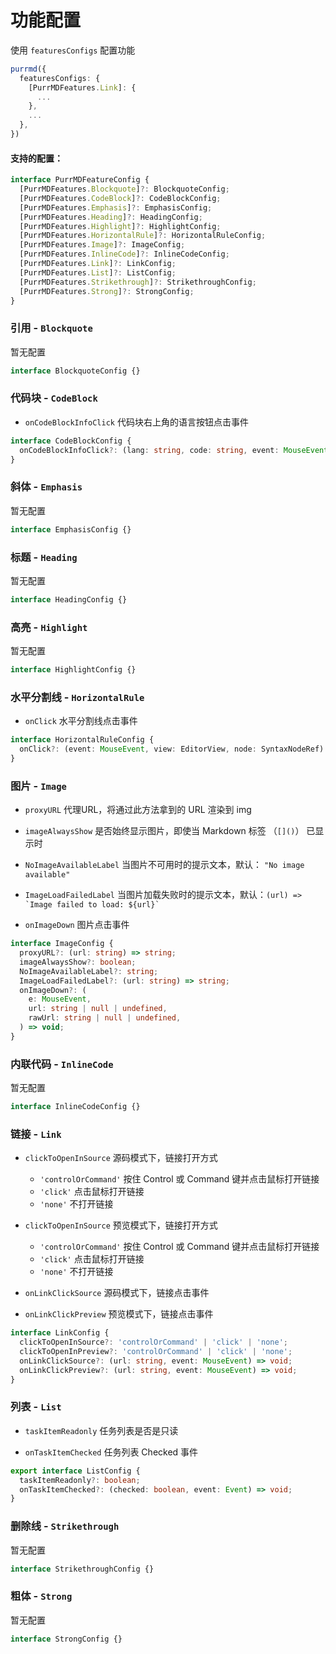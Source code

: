 # 功能配置

使用 `featuresConfigs` 配置功能

```ts
purrmd({
  featuresConfigs: {
    [PurrMDFeatures.Link]: {
      ...
    },
    ...
  },
})
```

#### 支持的配置：

```ts
interface PurrMDFeatureConfig {
  [PurrMDFeatures.Blockquote]?: BlockquoteConfig;
  [PurrMDFeatures.CodeBlock]?: CodeBlockConfig;
  [PurrMDFeatures.Emphasis]?: EmphasisConfig;
  [PurrMDFeatures.Heading]?: HeadingConfig;
  [PurrMDFeatures.Highlight]?: HighlightConfig;
  [PurrMDFeatures.HorizontalRule]?: HorizontalRuleConfig;
  [PurrMDFeatures.Image]?: ImageConfig;
  [PurrMDFeatures.InlineCode]?: InlineCodeConfig;
  [PurrMDFeatures.Link]?: LinkConfig;
  [PurrMDFeatures.List]?: ListConfig;
  [PurrMDFeatures.Strikethrough]?: StrikethroughConfig;
  [PurrMDFeatures.Strong]?: StrongConfig;
}
```

### 引用 - `Blockquote`

暂无配置

```ts
interface BlockquoteConfig {}
```

### 代码块 - `CodeBlock`

- `onCodeBlockInfoClick` 代码块右上角的语言按钮点击事件

```ts
interface CodeBlockConfig {
  onCodeBlockInfoClick?: (lang: string, code: string, event: MouseEvent) => void;
}
```

### 斜体 - `Emphasis`

暂无配置

```ts
interface EmphasisConfig {}
```

### 标题 - `Heading`

暂无配置

```ts
interface HeadingConfig {}
```

### 高亮 - `Highlight`

暂无配置

```ts
interface HighlightConfig {}
```

### 水平分割线 - `HorizontalRule`

- `onClick` 水平分割线点击事件

```ts
interface HorizontalRuleConfig {
  onClick?: (event: MouseEvent, view: EditorView, node: SyntaxNodeRef) => void;
}
```

### 图片 - `Image`

- `proxyURL` 代理URL，将通过此方法拿到的 URL 渲染到 img

- `imageAlwaysShow` 是否始终显示图片，即使当 Markdown 标签 （`[]()`） 已显示时

- `NoImageAvailableLabel` 当图片不可用时的提示文本，默认： `"No image available"`

- `ImageLoadFailedLabel` 当图片加载失败时的提示文本，默认：``(url) => `Image failed to load: ${url}` ``

- `onImageDown` 图片点击事件

```ts
interface ImageConfig {
  proxyURL?: (url: string) => string;
  imageAlwaysShow?: boolean;
  NoImageAvailableLabel?: string;
  ImageLoadFailedLabel?: (url: string) => string;
  onImageDown?: (
    e: MouseEvent,
    url: string | null | undefined,
    rawUrl: string | null | undefined,
  ) => void;
}
```

### 内联代码 - `InlineCode`

暂无配置

```ts
interface InlineCodeConfig {}
```

### 链接 - `Link`

- `clickToOpenInSource` 源码模式下，链接打开方式
  - `'controlOrCommand'` 按住 Control 或 Command 键并点击鼠标打开链接
  - `'click'` 点击鼠标打开链接
  - `'none'` 不打开链接

- `clickToOpenInSource` 预览模式下，链接打开方式
  - `'controlOrCommand'` 按住 Control 或 Command 键并点击鼠标打开链接
  - `'click'` 点击鼠标打开链接
  - `'none'` 不打开链接

- `onLinkClickSource` 源码模式下，链接点击事件

- `onLinkClickPreview` 预览模式下，链接点击事件

```ts
interface LinkConfig {
  clickToOpenInSource?: 'controlOrCommand' | 'click' | 'none';
  clickToOpenInPreview?: 'controlOrCommand' | 'click' | 'none';
  onLinkClickSource?: (url: string, event: MouseEvent) => void;
  onLinkClickPreview?: (url: string, event: MouseEvent) => void;
}
```

### 列表 - `List`

- `taskItemReadonly` 任务列表是否是只读

- `onTaskItemChecked` 任务列表 Checked 事件

```ts
export interface ListConfig {
  taskItemReadonly?: boolean;
  onTaskItemChecked?: (checked: boolean, event: Event) => void;
}
```

### 删除线 - `Strikethrough`

暂无配置

```ts
interface StrikethroughConfig {}
```

### 粗体 - `Strong`

暂无配置

```ts
interface StrongConfig {}
```
